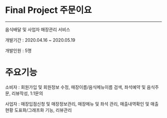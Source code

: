 # Final Project 주문이요

<hr>

음식배달 및 사업자 매장관리 서비스

개발기간 : 2020.04.16 ~ 2020.05.19

개발인원 : 5명

# 주요기능 

<div>
  소비자 : 회원가입 및 회원정보 수정,  매장이름/음식메뉴이름 검색,  좌석예약 및 음식주문, 리뷰작성,  1:1문의
  
  
  사업자 : 매장입점신청 및 매장정보관리,  매장메뉴 및 좌석 관리,  매출내역확인 및 매출현황 도표화/그래프화 기능,  리뷰관리
  
  
  
  </div>



